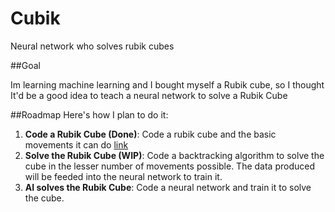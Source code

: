 # Cubik
Neural network who solves rubik cubes

##Goal

Im learning machine learning and I bought myself a Rubik cube, so I thought It'd be a good idea to teach a neural network
to solve a Rubik Cube

##Roadmap
Here's how I plan to do it:

1. **Code a Rubik Cube (Done)**: Code a rubik cube and the basic movements it can do [link](https://es.wikibooks.org/wiki/Cubo_de_Rubik/Generalidades/Notaci%C3%B3n_Singmaster)
2. **Solve the Rubik Cube (WIP)**: Code a backtracking algorithm to solve the cube in the lesser number of movements possible.
The data produced will be feeded into the neural network to train it.
3. **AI solves the Rubik Cube**: Code a neural network and train it to solve the cube.
